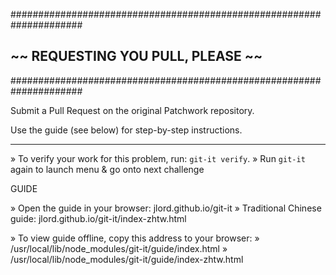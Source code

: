 #####################################################################
##               ~~  REQUESTING YOU PULL, PLEASE  ~~               ##
#####################################################################

Submit a Pull Request on the original Patchwork repository.

Use the guide (see below) for step-by-step instructions.

---------------------------------------------------------------------

» To verify your work for this problem, run: `git-it verify`.
» Run `git-it` again to launch menu & go onto next challenge

GUIDE

» Open the guide in your browser: jlord.github.io/git-it
» Traditional Chinese guide: jlord.github.io/git-it/index-zhtw.html

» To view guide offline, copy this address to your browser:
» /usr/local/lib/node_modules/git-it/guide/index.html
» /usr/local/lib/node_modules/git-it/guide/index-zhtw.html
